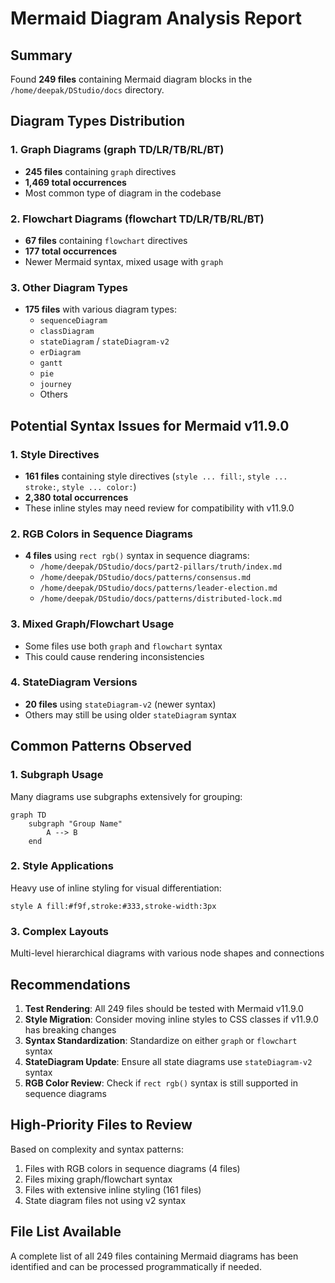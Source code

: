 # Mermaid Diagram Analysis Report

## Summary

Found **249 files** containing Mermaid diagram blocks in the `/home/deepak/DStudio/docs` directory.

## Diagram Types Distribution

### 1. Graph Diagrams (graph TD/LR/TB/RL/BT)
- **245 files** containing `graph` directives
- **1,469 total occurrences**
- Most common type of diagram in the codebase

### 2. Flowchart Diagrams (flowchart TD/LR/TB/RL/BT)
- **67 files** containing `flowchart` directives  
- **177 total occurrences**
- Newer Mermaid syntax, mixed usage with `graph`

### 3. Other Diagram Types
- **175 files** with various diagram types:
  - `sequenceDiagram`
  - `classDiagram`
  - `stateDiagram` / `stateDiagram-v2`
  - `erDiagram`
  - `gantt`
  - `pie`
  - `journey`
  - Others

## Potential Syntax Issues for Mermaid v11.9.0

### 1. Style Directives
- **161 files** containing style directives (`style ... fill:`, `style ... stroke:`, `style ... color:`)
- **2,380 total occurrences**
- These inline styles may need review for compatibility with v11.9.0

### 2. RGB Colors in Sequence Diagrams
- **4 files** using `rect rgb()` syntax in sequence diagrams:
  - `/home/deepak/DStudio/docs/part2-pillars/truth/index.md`
  - `/home/deepak/DStudio/docs/patterns/consensus.md`
  - `/home/deepak/DStudio/docs/patterns/leader-election.md`
  - `/home/deepak/DStudio/docs/patterns/distributed-lock.md`

### 3. Mixed Graph/Flowchart Usage
- Some files use both `graph` and `flowchart` syntax
- This could cause rendering inconsistencies

### 4. StateDiagram Versions
- **20 files** using `stateDiagram-v2` (newer syntax)
- Others may still be using older `stateDiagram` syntax

## Common Patterns Observed

### 1. Subgraph Usage
Many diagrams use subgraphs extensively for grouping:
```mermaid
graph TD
    subgraph "Group Name"
        A --> B
    end
```

### 2. Style Applications
Heavy use of inline styling for visual differentiation:
```mermaid
style A fill:#f9f,stroke:#333,stroke-width:3px
```

### 3. Complex Layouts
Multi-level hierarchical diagrams with various node shapes and connections

## Recommendations

1. **Test Rendering**: All 249 files should be tested with Mermaid v11.9.0
2. **Style Migration**: Consider moving inline styles to CSS classes if v11.9.0 has breaking changes
3. **Syntax Standardization**: Standardize on either `graph` or `flowchart` syntax
4. **StateDiagram Update**: Ensure all state diagrams use `stateDiagram-v2` syntax
5. **RGB Color Review**: Check if `rect rgb()` syntax is still supported in sequence diagrams

## High-Priority Files to Review

Based on complexity and syntax patterns:
1. Files with RGB colors in sequence diagrams (4 files)
2. Files mixing graph/flowchart syntax
3. Files with extensive inline styling (161 files)
4. State diagram files not using v2 syntax

## File List Available

A complete list of all 249 files containing Mermaid diagrams has been identified and can be processed programmatically if needed.